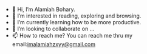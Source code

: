 - 👋 Hi, I’m Alamiah Bohary.
- 👀 I’m interested in reading, exploring and browsing.
- 🌱 I’m currently learning how to be more productive.
- 💞️ I’m looking to collaborate on ...
- 📫 How to reach me? You can reach me thru my email:imalamiahzxyy@gmail.com

<!---
alamiahbohary/alamiahbohary is a ✨ special ✨ repository because its `README.md` (this file) appears on your GitHub profile.
You can click the Preview link to take a look at your changes.
--->

